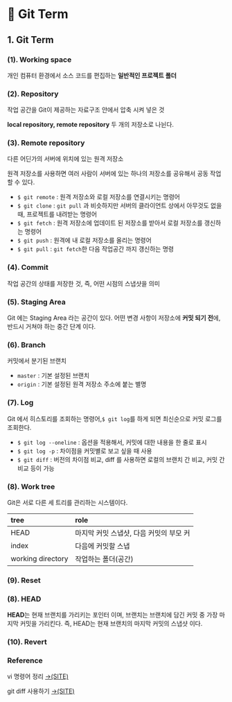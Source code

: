 # 📄 Git Term

## 1. Git Term

### \(1\). Working space

개인 컴퓨터 환경에서 소스 코드를 편집하는 **일반적인 프로젝트 폴더**

### \(2\). R**epository**

작업 공간을 Git이 제공하는 자료구조 안에서 압축 시켜 넣은 것

**local  repository, remote  repository** 두 개의 저장소로 나뉜다.

### \(3\). Remote r**epository**

다른 어딘가의 서버에 위치에 있는 원격 저장소

원격 저장소를 사용하면 여러 사람이 서버에 있는 하나의 저장소를 공유해서 공동 작업 할 수 있다.

* `$ git remote` : 원격 저장소와 로컬 저장소를 연결시키는 명령어
* `$ git clone` : `git pull` 과 비슷하지만 서버의 클라이언트 상에서 아무것도 없을 때, 프로젝트를 내려받는 명령어
* `$ git fetch` : 원격 저장소에 업데이트 된 저장소를 받아서 로컬 저장소를 갱신하는 명령어
* `$ git push` : 원격에 내 로컬 저장소를 올리는 명령어
* `$ git pull` : `git fetch`한 다음 작업공간 까지 갱신하는 명령

### \(4\). Commit

작업 공간의 상태를 저장한 것, 즉, 어떤 시점의 스냅샷을 의미

### \(5\). Staging Area

Git 에는 Staging Area 라는 공간이 있다. 어떤 변경 사항이 저장소에 **커밋 되기 전**에, 반드시 거쳐야 하는 중간 단계 이다. 

### \(6\). Branch

커밋에서 분기된 브랜치

* `master` : 기본 설정된 브랜치
* `origin` : 기본 설정된 원격 저장소 주소에 붙는 별명

### \(7\). Log

Git 에서 히스토리를 조회하는 명령어,`$ git log`를 하게 되면 최신순으로 커밋 로그를 조회한다.

* `$ git log --oneline` : 옵션을 적용해서,  커밋에 대한 내용을 한 줄로 표시
* `$ git log -p` : 차이점을 커밋별로 보고 싶을 때 사용
* `$ git diff` : 버전의 차이점 비교, diff 를 사용하면 로컬의 브랜치 간 비교, 커밋 간 비교 등이 가능

### \(8\).  Work tree

Git은 서로 다른 세 트리를 관리하는 시스템이다.

| tree | role |
| :--- | :--- |
| HEAD | 마지막 커밋 스냅샷, 다음 커밋의 부모 커 |
| index | 다음에 커밋할 스냅 |
| working directory | 작업하는 폴더\(공간\) |

### \(9\). Reset





### \(8\). HEAD

**HEAD**는 현재 브랜치를 가리키는 포인터 이며, 브랜치는 브랜치에 담긴 커밋 중 가장 마지막 커밋을 가리킨다.  즉, HEAD는 현재 브랜치의 마지막 커밋의 스냅샷 이다.





### \(10\). Revert







### Reference <a id="reference"></a>

vi 명령어 정리 [ →\(SITE\)](https://blockdmask.tistory.com/25)

git diff 사용하기 [→\(SITE\)](http://hochulshin.com/git-diff/)





